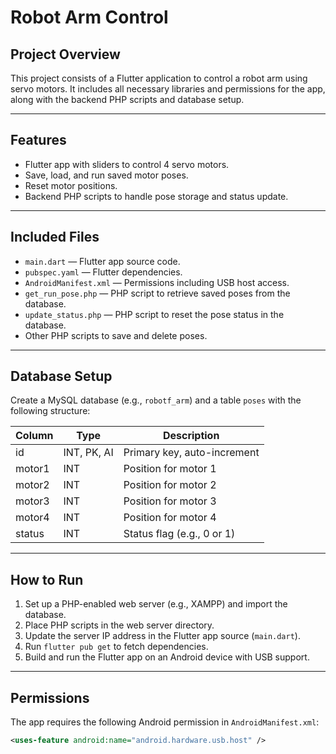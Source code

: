 # Robot Arm Control 

## Project Overview

This project consists of a Flutter application to control a robot arm using servo motors. It includes all necessary libraries and permissions for the app, along with the backend PHP scripts and database setup.

---

## Features

- Flutter app with sliders to control 4 servo motors.
- Save, load, and run saved motor poses.
- Reset motor positions.
- Backend PHP scripts to handle pose storage and status update.

---

## Included Files

- `main.dart` — Flutter app source code.
- `pubspec.yaml` — Flutter dependencies.
- `AndroidManifest.xml` — Permissions including USB host access.
- `get_run_pose.php` — PHP script to retrieve saved poses from the database.
- `update_status.php` — PHP script to reset the pose status in the database.
- Other PHP scripts to save and delete poses.

---

## Database Setup

Create a MySQL database (e.g., `robotf_arm`) and a table `poses` with the following structure:

| Column  | Type         | Description                 |
|---------|--------------|-----------------------------|
| id      | INT, PK, AI  | Primary key, auto-increment |
| motor1  | INT          | Position for motor 1        |
| motor2  | INT          | Position for motor 2        |
| motor3  | INT          | Position for motor 3        |
| motor4  | INT          | Position for motor 4        |
| status  | INT          | Status flag (e.g., 0 or 1)  |

---

## How to Run

1. Set up a PHP-enabled web server (e.g., XAMPP) and import the database.
2. Place PHP scripts in the web server directory.
3. Update the server IP address in the Flutter app source (`main.dart`).
4. Run `flutter pub get` to fetch dependencies.
5. Build and run the Flutter app on an Android device with USB support.

---

## Permissions

The app requires the following Android permission in `AndroidManifest.xml`:

```xml
<uses-feature android:name="android.hardware.usb.host" />
